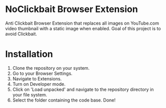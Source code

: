 # NoClickbait Browser Extension

Anti Clickbait Browser Extension that replaces all images on YouTube.com video thumbnail with a static image when enabled.
Goal of this project is to avoid Clickbait.

# Installation

1. Clone the repository on your system.
2. Go to your Browser Settings.
3. Navigate to Extensions.
4. Turn on Developer mode.
5. Click on 'Load unpacked' and navigate to the repository directory in your file system.
6. Select the folder containing the code base. Done!
